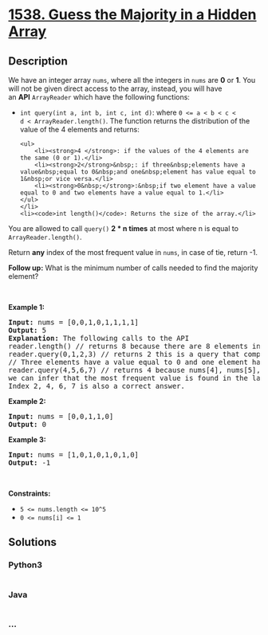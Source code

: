 # [1538. Guess the Majority in a Hidden Array](https://leetcode.com/problems/guess-the-majority-in-a-hidden-array)



## Description

<p>We have an integer array&nbsp;<code>nums</code>, where all the integers in&nbsp;<code>nums</code>&nbsp;are <strong>0</strong> or <strong>1</strong>. You will not be given direct access to the array, instead, you will have an&nbsp;<strong>API</strong>&nbsp;<code>ArrayReader</code>&nbsp;which have the following functions:</p>

<ul>
	<li><code>int query(int a, int b, int c, int d)</code>: where <code>0 &lt;= a &lt; b &lt; c &lt; d&nbsp;&lt;&nbsp;ArrayReader.length()</code>.&nbsp;The function returns the distribution of the value of the 4 elements and returns:

	<ul>
		<li><strong>4 </strong>: if the values of the 4 elements are the same (0 or 1).</li>
		<li><strong>2</strong>&nbsp;: if three&nbsp;elements have a value&nbsp;equal to 0&nbsp;and one&nbsp;element has value equal to 1&nbsp;or vice versa.</li>
		<li><strong>0&nbsp;</strong>:&nbsp;if two element have a value equal to 0 and two elements have a value equal to 1.</li>
	</ul>
	</li>
	<li><code>int length()</code>: Returns the size of the array.</li>
</ul>

<p>You are allowed to call&nbsp;<code>query()</code>&nbsp;<b>2 * n&nbsp;times</b> at most where n is equal to <code>ArrayReader.length()</code>.</p>

<p>Return <strong>any</strong> index of the most frequent value in <code>nums</code>,&nbsp;in case of tie, return -1.</p>

<p><strong>Follow up:</strong> What is the minimum number of calls needed to find the majority element?</p>

<p>&nbsp;</p>
<p><strong>Example 1:</strong></p>

<pre>
<strong>Input:</strong> nums = [0,0,1,0,1,1,1,1]
<strong>Output:</strong> 5
<strong>Explanation:</strong> The following calls to the API
reader.length() // returns 8 because there are 8 elements in the hidden array.
reader.query(0,1,2,3) // returns 2 this is a query that compares the elements nums[0], nums[1], nums[2], nums[3]
// Three elements have a value equal to 0 and one element has value equal to 1 or viceversa.
reader.query(4,5,6,7) // returns 4 because nums[4], nums[5], nums[6], nums[7] have the same value.
we can infer that the most frequent value is found in the last 4 elements.
Index 2, 4, 6, 7 is also a correct answer.
</pre>

<p><strong>Example 2:</strong></p>

<pre>
<strong>Input:</strong> nums = [0,0,1,1,0]
<strong>Output:</strong> 0
</pre>

<p><strong>Example 3:</strong></p>

<pre>
<strong>Input:</strong> nums = [1,0,1,0,1,0,1,0]
<strong>Output:</strong> -1
</pre>

<p>&nbsp;</p>
<p><strong>Constraints:</strong></p>

<ul>
	<li><code>5 &lt;= nums.length&nbsp;&lt;= 10^5</code></li>
	<li><code>0 &lt;= nums[i] &lt;= 1</code></li>
</ul>


## Solutions

<!-- tabs:start -->

### **Python3**

```python

```

### **Java**

```java

```

### **...**

```

```

<!-- tabs:end -->
